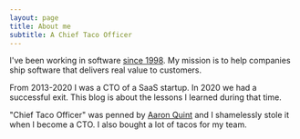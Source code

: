 ```yaml
---
layout: page
title: About me
subtitle: A Chief Taco Officer
---
```


I've been working in software [since 1998](https://www.linkedin.com/in/dealingwith). My mission is to help companies ship software that delivers real value to customers.

From 2013-2020 I was a CTO of a SaaS startup. In 2020 we had a successful exit. This blog is about the lessons I learned during that time.

"Chief Taco Officer" was penned by [Aaron Quint](https://twitter.com/aq) and I shamelessly stole it when I become a CTO. I also bought a lot of tacos for my team.